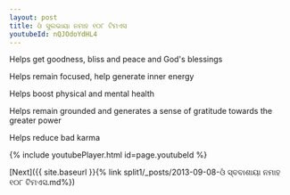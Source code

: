 ```yaml
---
layout: post
title: ଓଁ ସୁଲଭାୟା ନମାହ ୧୦୮ ଟିମଏସ
youtubeId: nQJOdoYdHL4
---
```

 
 
Helps get goodness, bliss and peace and God's blessings
 
Helps remain focused, help generate inner energy 
 
Helps boost physical and mental health 
 
Helps remain grounded and generates a sense of gratitude towards the greater power 
 
Helps reduce bad karma
 
 
 
 


{% include youtubePlayer.html id=page.youtubeId %}
 
[Next]({{ site.baseurl }}{% link  split1/_posts/2013-09-08-ଓଁ ସ୍ବବାଶାୟା ନମାହ ୧୦୮ ଟିମଏସ.md%})
 
